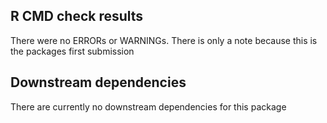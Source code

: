 ## R CMD check results
There were no ERRORs or WARNINGs. 
There is only a note because this is the packages first submission

## Downstream dependencies
There are currently no downstream dependencies for this package
